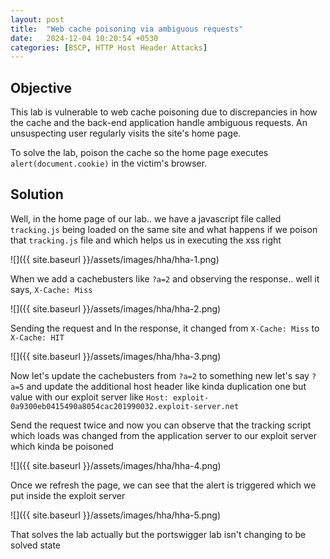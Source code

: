 ```yaml
---
layout: post
title:  "Web cache poisoning via ambiguous requests"
date:   2024-12-04 10:20:54 +0530
categories: [BSCP, HTTP Host Header Attacks]
---
```


## Objective 

This lab is vulnerable to web cache poisoning due to discrepancies in how the cache and the back-end application handle ambiguous requests. An unsuspecting user regularly visits the site's home page.

To solve the lab, poison the cache so the home page executes `alert(document.cookie)` in the victim's browser. 

## Solution 

Well, in the home page of our lab.. we have a javascript file called `tracking.js` being loaded on the same site and what happens if we poison that `tracking.js` file and which helps us in executing the xss right 

![]({{ site.baseurl }}/assets/images/hha/hha-1.png)

When we add a cachebusters like `?a=2` and observing the response.. well it says, `X-Cache: Miss`

![]({{ site.baseurl }}/assets/images/hha/hha-2.png)

Sending the request and In the response, it changed from `X-Cache: Miss` to `X-Cache: HIT`

![]({{ site.baseurl }}/assets/images/hha/hha-3.png)

Now let's update the cachebusters from `?a=2` to something new let's say `?a=5` and update the additional host header like kinda duplication one but value with our exploit server like `Host: exploit-0a9300eb0415490a8054cac201990032.exploit-server.net`

Send the request twice and now you can observe that the tracking script which loads was changed from the application server to our exploit server which kinda be poisoned 

![]({{ site.baseurl }}/assets/images/hha/hha-4.png)

Once we refresh the page, we can see that the alert is triggered which we put inside the exploit server

![]({{ site.baseurl }}/assets/images/hha/hha-5.png)

That solves the lab actually but the portswigger lab isn't changing to be solved state